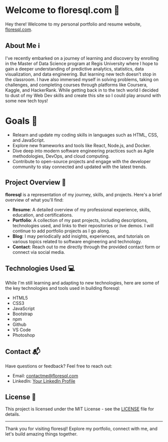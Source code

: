 # Welcome to floresql.com 👋

Hey there! Welcome to my personal portfolio and resume website, [floresql.com](https://floresql.com). 

## About Me ℹ️

I've recently embarked on a journey of learning and discovery by enrolling in the Master of Data Science program at Regis University where I hope to gain a deeper understanding of predictive analytics, statistics, data visualization, and data engineering. But learning new tech doesn’t stop in the classroom. I have also immersed myself in solving problems, taking on challenges, and completing courses through platforms like Coursera, Kaggle, and HackerRank. While getting back in to the tech world I decided to dust of my Web Dev skills and create this site so I could play around with some new tech toys!

# Goals 🎯

- Relearn and update my coding skills in languages such as HTML, CSS, and JavaScript.
- Explore new frameworks and tools like React, Node.js, and Docker.
- Dive deep into modern software engineering practices such as Agile methodologies, DevOps, and cloud computing.
- Contribute to open-source projects and engage with the developer community to stay connected and updated with the latest trends.

## Project Overview 📝

**floresql** is a representation of my journey, skills, and projects. Here's a brief overview of what you'll find:

- **Resume**: A detailed overview of my professional experience, skills, education, and certifications.
- **Portfolio**: A collection of my past projects, including descriptions, technologies used, and links to their repositories or live demos. I will continue to add portfolio projects as I go along.
- **Blog**: I may periodically add insights, experiences, and tutorials on various topics related to software engineering and technology.
- **Contact**: Reach out to me directly through the provided contact form or connect via social media.

## Technologies Used 💻

While I'm still learning and adapting to new technologies, here are some of the key technologies and tools used in building floresql:

- HTML5
- CSS3
- JavaScript
- Bootstrap
- npm
- Github
- VS Code
- Photoshop

## Contact 📬

Have questions or feedback? Feel free to reach out:

- Email: contactme@floresql.com
- LinkedIn: [Your LinkedIn Profile](https://www.linkedin.com/in/floresql/)

## License 📜

This project is licensed under the MIT License - see the [LICENSE](LICENSE) file for details.

---

Thank you for visiting floresql! Explore my portfolio, connect with me, and let's build amazing things together.
